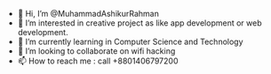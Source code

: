 - 👋 Hi, I’m @MuhammadAshikurRahman
- 👀 I’m interested in creative project as like app development or web development.
- 🌱 I’m currently learning in Computer Science and Technology 
- 💞️ I’m looking to collaborate on wifi hacking
- 📫 How to reach me : call +8801406797200

<!---
MuhammadAshikurRahman/MuhammadAshikurRahman is a ✨ special ✨ repository because its `README.md` (this file) appears on your GitHub profile.
You can click the Preview link to take a look at your changes.
--->
